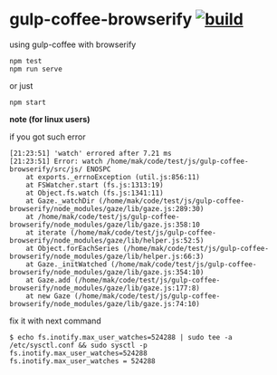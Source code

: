 gulp-coffee-browserify [![build](https://travis-ci.org/daggerok/gulp-coffee-browserify.svg?branch=master)](https://travis-ci.org/daggerok/gulp-coffee-browserify)
=============

using gulp-coffee with browserify

```shell
npm test
npm run serve
```

or just

```shell
npm start
```

**note (for linux users)**

if you got such error

```shell
[21:23:51] 'watch' errored after 7.21 ms
[21:23:51] Error: watch /home/mak/code/test/js/gulp-coffee-browserify/src/js/ ENOSPC
    at exports._errnoException (util.js:856:11)
    at FSWatcher.start (fs.js:1313:19)
    at Object.fs.watch (fs.js:1341:11)
    at Gaze._watchDir (/home/mak/code/test/js/gulp-coffee-browserify/node_modules/gaze/lib/gaze.js:289:30)
    at /home/mak/code/test/js/gulp-coffee-browserify/node_modules/gaze/lib/gaze.js:358:10
    at iterate (/home/mak/code/test/js/gulp-coffee-browserify/node_modules/gaze/lib/helper.js:52:5)
    at Object.forEachSeries (/home/mak/code/test/js/gulp-coffee-browserify/node_modules/gaze/lib/helper.js:66:3)
    at Gaze._initWatched (/home/mak/code/test/js/gulp-coffee-browserify/node_modules/gaze/lib/gaze.js:354:10)
    at Gaze.add (/home/mak/code/test/js/gulp-coffee-browserify/node_modules/gaze/lib/gaze.js:177:8)
    at new Gaze (/home/mak/code/test/js/gulp-coffee-browserify/node_modules/gaze/lib/gaze.js:74:10)
```

fix it with next command

```shell
$ echo fs.inotify.max_user_watches=524288 | sudo tee -a /etc/sysctl.conf && sudo sysctl -p
fs.inotify.max_user_watches=524288
fs.inotify.max_user_watches = 524288
```
